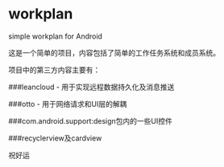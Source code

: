 # workplan
simple workplan for Android

这是一个简单的项目，内容包括了简单的工作任务系统和成员系统。

项目中的第三方内容主要有：

###leancloud - 用于实现远程数据持久化及消息推送

###otto - 用于网络请求和UI层的解耦

###com.android.support:design包内的一些UI控件

###recyclerview及cardview


祝好运
